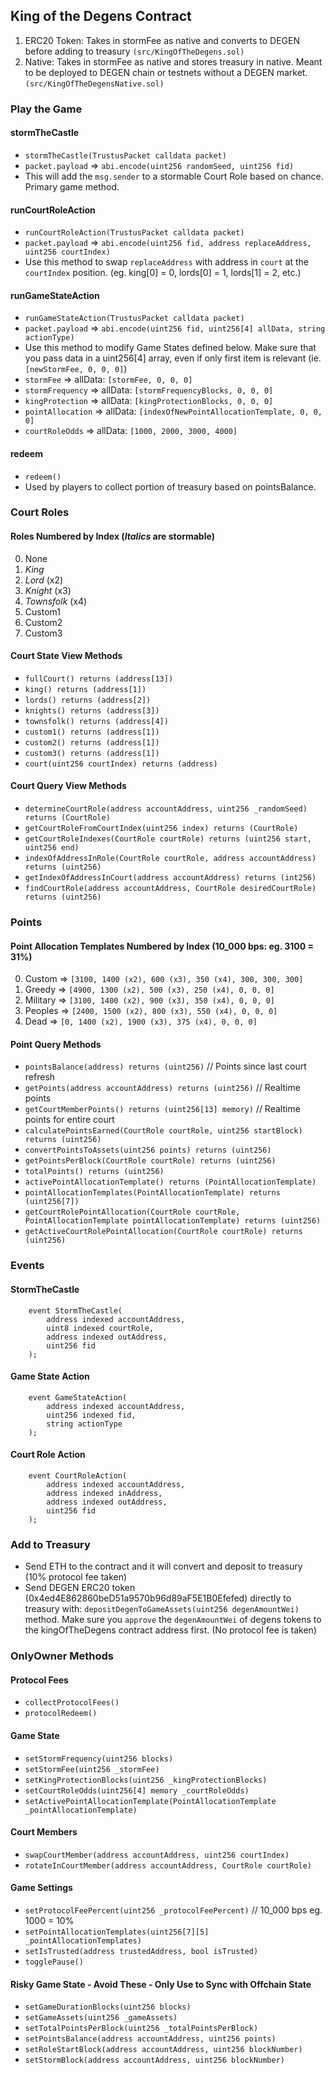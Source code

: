 ## King of the Degens Contract
1. ERC20 Token: Takes in stormFee as native and converts to DEGEN before adding to treasury `(src/KingOfTheDegens.sol)`
2. Native: Takes in stormFee as native and stores treasury in native. Meant to be deployed to DEGEN chain or testnets without a DEGEN market. `(src/KingOfTheDegensNative.sol)`
### Play the Game

#### stormTheCastle
- `stormTheCastle(TrustusPacket calldata packet)`
- `packet.payload` => `abi.encode(uint256 randomSeed, uint256 fid)`
- This will add the `msg.sender` to a stormable Court Role based on chance. Primary game method.

#### runCourtRoleAction
- `runCourtRoleAction(TrustusPacket calldata packet)`
- `packet.payload` => `abi.encode(uint256 fid, address replaceAddress, uint256 courtIndex)`
- Use this method to swap `replaceAddress` with address in `court` at the `courtIndex` position. (eg. king[0] = 0, lords[0] = 1, lords[1] = 2, etc.)

#### runGameStateAction
- `runGameStateAction(TrustusPacket calldata packet)`
- `packet.payload` => `abi.encode(uint256 fid, uint256[4] allData, string actionType)`
- Use this method to modify Game States defined below. Make sure that you pass data in a uint256[4] array, even if only first item is relevant (ie. `[newStormFee, 0, 0, 0]`)
- `stormFee` => allData: `[stormFee, 0, 0, 0]`
- `stormFrequency` => allData: `[stormFrequencyBlocks, 0, 0, 0]`
- `kingProtection` => allData: `[kingProtectionBlocks, 0, 0, 0]`
- `pointAllocation` => allData: `[indexOfNewPointAllocationTemplate, 0, 0, 0]`
- `courtRoleOdds` => allData: `[1000, 2000, 3000, 4000]`

#### redeem

- `redeem()`
- Used by players to collect portion of treasury based on pointsBalance.

### Court Roles
#### Roles Numbered by Index (_Italics_ are stormable)
0. None
1. _King_
2. _Lord_ (x2)
3. _Knight_ (x3)
4. _Townsfolk_ (x4)
5. Custom1
6. Custom2
7. Custom3

#### Court State View Methods

- `fullCourt() returns (address[13])`
- `king() returns (address[1])`
- `lords() returns (address[2])`
- `knights() returns (address[3])`
- `townsfolk() returns (address[4])`
- `custom1() returns (address[1])`
- `custom2() returns (address[1])`
- `custom3() returns (address[1])`
- `court(uint256 courtIndex) returns (address)`

#### Court Query View Methods

- `determineCourtRole(address accountAddress, uint256 _randomSeed) returns (CourtRole)`
- `getCourtRoleFromCourtIndex(uint256 index) returns (CourtRole)`
- `getCourtRoleIndexes(CourtRole courtRole) returns (uint256 start, uint256 end)`
- `indexOfAddressInRole(CourtRole courtRole, address accountAddress) returns (uint256)`
- `getIndexOfAddressInCourt(address accountAddress) returns (int256)`
- `findCourtRole(address accountAddress, CourtRole desiredCourtRole) returns (uint256)`

### Points

#### Point Allocation Templates Numbered by Index (10_000 bps: eg. 3100 = 31%)

0. Custom => `[3100, 1400 (x2), 600 (x3), 350 (x4), 300, 300, 300]`
1. Greedy => `[4900, 1300 (x2), 500 (x3), 250 (x4), 0, 0, 0]`
2. Military => `[3100, 1400 (x2), 900 (x3), 350 (x4), 0, 0, 0]`
3. Peoples => `[2400, 1500 (x2), 800 (x3), 550 (x4), 0, 0, 0]`
4. Dead => `[0, 1400 (x2), 1900 (x3), 375 (x4), 0, 0, 0]`


#### Point Query Methods

- `pointsBalance(address) returns (uint256)` // Points since last court refresh
- `getPoints(address accountAddress) returns (uint256)` // Realtime points
- `getCourtMemberPoints() returns (uint256[13] memory)` // Realtime points for entire court
- `calculatePointsEarned(CourtRole courtRole, uint256 startBlock) returns (uint256)`
- `convertPointsToAssets(uint256 points) returns (uint256)`
- `getPointsPerBlock(CourtRole courtRole) returns (uint256)`
- `totalPoints() returns (uint256)`
- `activePointAllocationTemplate() returns (PointAllocationTemplate)`
- `pointAllocationTemplates(PointAllocationTemplate) returns (uint256[7])`
- `getCourtRolePointAllocation(CourtRole courtRole, PointAllocationTemplate pointAllocationTemplate) returns (uint256)`
- `getActiveCourtRolePointAllocation(CourtRole courtRole) returns (uint256)`

### Events

#### StormTheCastle
```solidity
    event StormTheCastle(
        address indexed accountAddress,
        uint8 indexed courtRole,
        address indexed outAddress,
        uint256 fid
    );
```
#### Game State Action
```solidity
    event GameStateAction(
        address indexed accountAddress,
        uint256 indexed fid,
        string actionType
    );
```
#### Court Role Action
```solidity
    event CourtRoleAction(
        address indexed accountAddress,
        address indexed inAddress,
        address indexed outAddress,
        uint256 fid
    );
```

### Add to Treasury

- Send ETH to the contract and it will convert and deposit to treasury (10% protocol fee taken)
- Send DEGEN ERC20 token (0x4ed4E862860beD51a9570b96d89aF5E1B0Efefed) directly to treasury with: `depositDegenToGameAssets(uint256 degenAmountWei)` method. Make sure you `approve` the `degenAmountWei` of degens tokens to the kingOfTheDegens contract address first. (No protocol fee is taken)

### OnlyOwner Methods

#### Protocol Fees
- `collectProtocolFees()`
- `protocolRedeem()`

#### Game State
- `setStormFrequency(uint256 blocks)`
- `setStormFee(uint256 _stormFee)`
- `setKingProtectionBlocks(uint256 _kingProtectionBlocks)`
- `setCourtRoleOdds(uint256[4] memory _courtRoleOdds)`
- `setActivePointAllocationTemplate(PointAllocationTemplate _pointAllocationTemplate)`

#### Court Members
- `swapCourtMember(address accountAddress, uint256 courtIndex)`
- `rotateInCourtMember(address accountAddress, CourtRole courtRole)`

#### Game Settings
- `setProtocolFeePercent(uint256 _protocolFeePercent)` // 10_000 bps eg. 1000 = 10%
- `setPointAllocationTemplates(uint256[7][5] _pointAllocationTemplates)`
- `setIsTrusted(address trustedAddress, bool isTrusted)`
- `togglePause()`

#### Risky Game State - Avoid These - Only Use to Sync with Offchain State
- `setGameDurationBlocks(uint256 blocks)`
- `setGameAssets(uint256 _gameAssets)`
- `setTotalPointsPerBlock(uint256 _totalPointsPerBlock)`
- `setPointsBalance(address accountAddress, uint256 points)`
- `setRoleStartBlock(address accountAddress, uint256 blockNumber)`
- `setStormBlock(address accountAddress, uint256 blockNumber)`